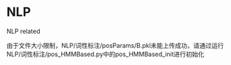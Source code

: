 # NLP
NLP related

由于文件大小限制，NLP/词性标注/posParams/B.pkl未能上传成功，请通过运行NLP/词性标注/pos_HMMBased.py中的pos_HMMBased_init进行初始化

